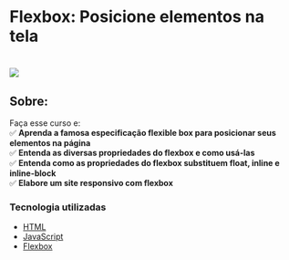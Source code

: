 # Flexbox: Posicione elementos na tela

<h1>
   <img src="https://scontent.fsjk2-1.fna.fbcdn.net/v/t1.0-9/87413575_3059311744100407_4943572654083801088_n.jpg?_nc_cat=109&ccb=1-3&_nc_sid=cdbe9c&_nc_ohc=14WNoqY7WncAX-BSRsu&_nc_oc=AQkGIFbtSBHvp_Ry4S-5vCpcaIUAY7yl6xXsDsY27QJjXRes_7PkfJLPy85N8AIjQnnzKZEY9YH52hhTWkdJ_4n4&_nc_ht=scontent.fsjk2-1.fna&oh=ff4ec0e1a81c1aae243baa018ced1b43&oe=606AA25E" border="0">
</h1>

## Sobre: 
Faça esse curso e:<br>
✅ **Aprenda a famosa especificação flexible box para posicionar seus elementos na página**<br>
✅ **Entenda as diversas propriedades do flexbox e como usá-las**<br>
✅ **Entenda como as propriedades do flexbox substituem float, inline e inline-block**<br>
✅ **Elabore um site responsivo com flexbox**<br>

###  Tecnologia utilizadas

* <a href="https://www.w3schools.com/html">HTML</a> 
* <a href="https://developer.mozilla.org/pt-BR/docs/Aprender/JavaScript">JavaScript</a>
* <a href="https://pt.wikipedia.org/wiki/CSS_Flexible_Box_Layout">Flexbox</a>
<br><br>
